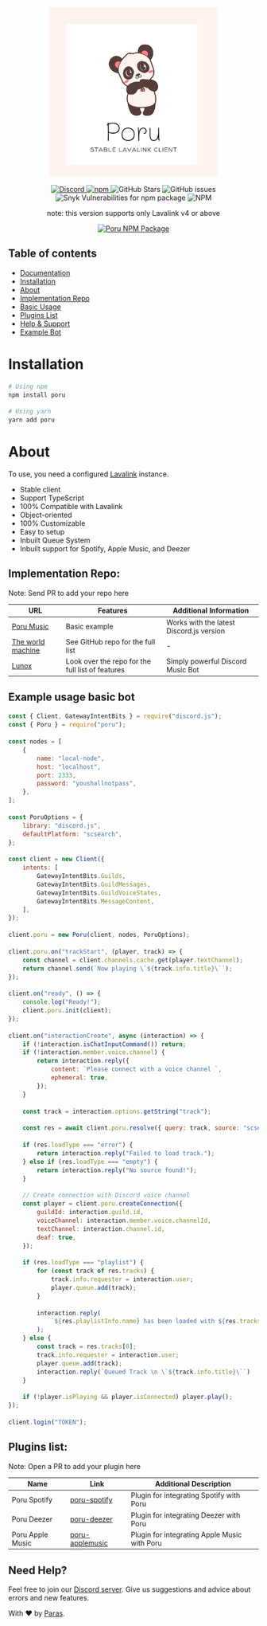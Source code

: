 <p align="center">
  <img src="assets/poru.png" alt="Poru Logo" height="340" width="340"/>
</p>

<p align="center">
  <a href="https://discord.gg/Zmmc47Nrh8">
    <img src="https://img.shields.io/discord/567705326774779944?style=flat-square" alt="Discord"/>
  </a>
  <a href="https://www.npmjs.com/package/poru">
    <img src="https://img.shields.io/npm/v/poru?style=flat-square" alt="npm"/>
  </a>
  <img src="https://img.shields.io/github/stars/parasop/poru?style=flat-square" alt="GitHub Stars"/>
  <img src="https://img.shields.io/github/issues-raw/parasop/poru?style=flat-square" alt="GitHub issues"/>
  <img src="https://img.shields.io/snyk/vulnerabilities/npm/poru?style=flat-square" alt="Snyk Vulnerabilities for npm package"/>
  <img src="https://img.shields.io/npm/l/poru?style=flat-square" alt="NPM"/>
</p>

<p align="center">
  note: this version supports only Lavalink v4 or above
</p>

<p align="center">
  <a href="https://nodei.co/npm/poru/">
    <img src="https://nodei.co/npm/poru.png?downloads=true&downloadRank=true&stars=true" alt="Poru NPM Package"/>
    </a>
</p>

## Table of contents

- [Documentation](https://poru.js.org)
- [Installation](#installation)
- [About](#about)
- [Implementation Repo](#implementation-repo)
- [Basic Usage](#example-usage-basic-bot)
- [Plugins List](#plugins-list)
- [Help & Support](#need-help)
- [Example Bot](https://github.com/parasop/poru-example)

# Installation

```bash
# Using npm
npm install poru

# Using yarn
yarn add poru
```

# About

To use, you need a configured [Lavalink](https://github.com/lavalink-devs/Lavalink) instance.

- Stable client
- Support TypeScript
- 100% Compatible with Lavalink
- Object-oriented
- 100% Customizable
- Easy to setup
- Inbuilt Queue System
- Inbuilt support for Spotify, Apple Music, and Deezer

## Implementation Repo:

Note: Send PR to add your repo here

| URL | Features | Additional Information |
|-----|----------|------------------------|
| [Poru Music](https://github.com/parasop/poru-example) | Basic example | Works with the latest Discord.js version |
| [The world machine](https://github.com/Reishimanfr/TWM-bot) | See GitHub repo for the full list | - |
| [Lunox](https://github.com/adh319/Lunox) | Look over the repo for the full list of features | Simply powerful Discord Music Bot |

## Example usage basic bot

```javascript
const { Client, GatewayIntentBits } = require("discord.js");
const { Poru } = require("poru");

const nodes = [
    {
        name: "local-node",
        host: "localhost",
        port: 2333,
        password: "youshallnotpass",
    },
];

const PoruOptions = {
    library: "discord.js",
    defaultPlatform: "scsearch",
};

const client = new Client({
    intents: [
        GatewayIntentBits.Guilds,
        GatewayIntentBits.GuildMessages,
        GatewayIntentBits.GuildVoiceStates,
        GatewayIntentBits.MessageContent,
    ],
});

client.poru = new Poru(client, nodes, PoruOptions);

client.poru.on("trackStart", (player, track) => {
    const channel = client.channels.cache.get(player.textChannel);
    return channel.send(`Now playing \`${track.info.title}\``);
});

client.on("ready", () => {
    console.log("Ready!");
    client.poru.init(client);
});

client.on("interactionCreate", async (interaction) => {
    if (!interaction.isChatInputCommand()) return;
    if (!interaction.member.voice.channel) {
        return interaction.reply({
            content: `Please connect with a voice channel `,
            ephemeral: true,
        });
    }

    const track = interaction.options.getString("track");

    const res = await client.poru.resolve({ query: track, source: "scsearch", requester: interaction.member });

    if (res.loadType === "error") {
        return interaction.reply("Failed to load track.");
    } else if (res.loadType === "empty") {
        return interaction.reply("No source found!");
    }

    // Create connection with Discord voice channel
    const player = client.poru.createConnection({
        guildId: interaction.guild.id,
        voiceChannel: interaction.member.voice.channelId,
        textChannel: interaction.channel.id,
        deaf: true,
    });

    if (res.loadType === "playlist") {
        for (const track of res.tracks) {
            track.info.requester = interaction.user;
            player.queue.add(track);
        }

        interaction.reply(
            `${res.playlistInfo.name} has been loaded with ${res.tracks.length}`
        );
    } else {
        const track = res.tracks[0];
        track.info.requester = interaction.user;
        player.queue.add(track);
        interaction.reply(`Queued Track \n \`${track.info.title}\``)
    }

    if (!player.isPlaying && player.isConnected) player.play();
});

client.login("TOKEN");
```

## Plugins list:

Note: Open a PR to add your plugin here

| Name | Link | Additional Description |
|------|------|------------------------|
| Poru Spotify | [poru-spotify](https://github.com/parasop/poru-spotify) | Plugin for integrating Spotify with Poru |
| Poru Deezer | [poru-deezer](https://github.com/parasop/poru-deezer) | Plugin for integrating Deezer with Poru |
| Poru Apple Music | [poru-applemusic](https://github.com/parasop/poru-applemusic) | Plugin for integrating Apple Music with Poru |

## Need Help?

Feel free to join our [Discord server](https://discord.gg/Zmmc47Nrh8). Give us suggestions and advice about errors and new features.

With ❤️ by [Paras](https://github.com/parasop).
